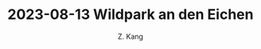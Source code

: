 ---
layout: post
title: "2023-08-13 Wildpark an den Eichen"
author: "Z. Kang"
categories: story
tags: [stroy]
image: 2023-08-13-Wildpark-an-den-Eichen.jpg
---